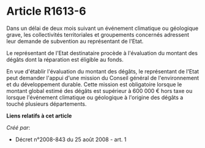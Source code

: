 # Article R1613-6

Dans un délai de deux mois suivant un événement climatique ou géologique grave, les collectivités territoriales et
groupements concernés adressent leur demande de subvention au représentant de l'Etat. 

Le représentant de l'Etat destinataire procède à l'évaluation du montant des dégâts dont la réparation est éligible au
fonds. 

En vue d'établir l'évaluation du montant des dégâts, le représentant de l'Etat peut demander l'appui d'une mission du Conseil
général de l'environnement et du développement durable. Cette mission est obligatoire lorsque le montant global estimé des
dégâts est supérieur à 600 000 € hors taxe ou lorsque l'événement climatique ou géologique à l'origine des dégâts a touché
plusieurs départements.

**Liens relatifs à cet article**

_Créé par_:

  - Décret n°2008-843 du 25 août 2008 - art. 1

